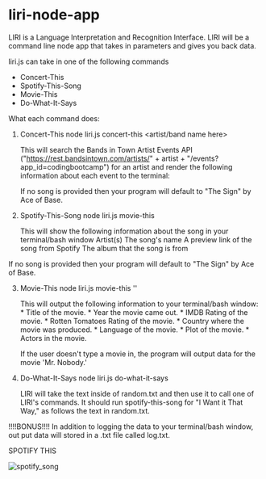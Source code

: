 # liri-node-app
LIRI is a Language Interpretation and Recognition Interface. LIRI will be a command line node app that takes in parameters and gives you back data.

 liri.js can take in one of the following commands
  - Concert-This
  - Spotify-This-Song
  - Movie-This
  - Do-What-It-Says
 
 
 What each command does:
 
 1. Concert-This
    node liri.js concert-this <artist/band name here>
    
    This will search the Bands in Town Artist Events API 
    ("https://rest.bandsintown.com/artists/" + artist + "/events?app_id=codingbootcamp") for an artist and render the 
    following information about each event to the terminal:
    
    If no song is provided then your program will default to "The Sign" by Ace of Base.
 
2. Spotify-This-Song
   node liri.js movie-this <movie name here>
   
   This will show the following information about the song in your terminal/bash window
   Artist(s)
   The song's name
   A preview link of the song from Spotify
   The album that the song is from
   
  If no song is provided then your program will default to "The Sign" by Ace of Base.
  
3. Movie-This
   node liri.js movie-this '<movie name here>'
  
   This will output the following information to your terminal/bash window:
           * Title of the movie.
           * Year the movie came out.
           * IMDB Rating of the movie.
           * Rotten Tomatoes Rating of the movie.
           * Country where the movie was produced.
           * Language of the movie.
           * Plot of the movie.
           * Actors in the movie.
           
   If the user doesn't type a movie in, the program will output data for the movie 'Mr. Nobody.'
   
 4. Do-What-It-Says
    node liri.js do-what-it-says
    
    LIRI will take the text inside of random.txt and then use it to call one of LIRI's commands.
    It should run spotify-this-song for "I Want it That Way," as follows the text in random.txt.
    
 !!!!BONUS!!!!
    In addition to logging the data to your terminal/bash window, out put data will stored in a .txt file called log.txt.

SPOTIFY THIS 

![spotify_song](https://user-images.githubusercontent.com/43711658/53131925-28c7bf80-353c-11e9-9d23-4a294293e52f.gif)

    
